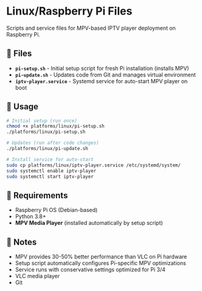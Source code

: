 # Linux/Raspberry Pi Files

Scripts and service files for MPV-based IPTV player deployment on Raspberry Pi.

## 📄 Files

- **`pi-setup.sh`** - Initial setup script for fresh Pi installation (installs MPV)
- **`pi-update.sh`** - Updates code from Git and manages virtual environment
- **`iptv-player.service`** - Systemd service for auto-start MPV player on boot

## 🚀 Usage

```bash
# Initial setup (run once)
chmod +x platforms/linux/pi-setup.sh
./platforms/linux/pi-setup.sh

# Updates (run after code changes)  
./platforms/linux/pi-update.sh

# Install service for auto-start
sudo cp platforms/linux/iptv-player.service /etc/systemd/system/
sudo systemctl enable iptv-player
sudo systemctl start iptv-player
```

## 🔧 Requirements

- Raspberry Pi OS (Debian-based)
- Python 3.8+
- **MPV Media Player** (installed automatically by setup script)

## 📝 Notes

- MPV provides 30-50% better performance than VLC on Pi hardware
- Setup script automatically configures Pi-specific MPV optimizations
- Service runs with conservative settings optimized for Pi 3/4
- VLC media player
- Git